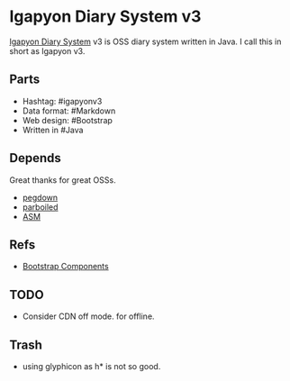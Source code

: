Igapyon Diary System v3
=======================

[Igapyon Diary System](https://github.com/igapyon/igapyonv3) v3 is OSS diary system written in Java.
I call this in short as Igapyon v3.

## Parts 
- Hashtag: #‎igapyonv3‬
- Data format: ‪#‎Markdown
- Web design: ‪#‎Bootstrap‬
- Written in #‎Java

## Depends
Great thanks for great OSSs.
- [pegdown](https://github.com/sirthias/pegdown)
- [parboiled](https://github.com/sirthias/parboiled)
- [ASM](http://asm.ow2.org/)

## Refs
- [Bootstrap Components](http://getbootstrap.com/components/)

## TODO
- Consider CDN off mode. for offline.

## Trash
- using glyphicon as h* is not so good. 
